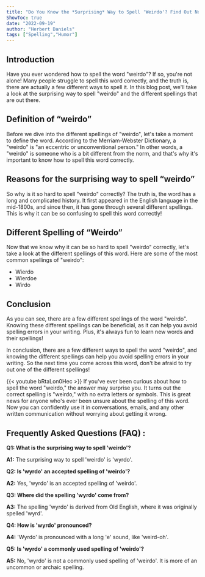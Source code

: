 ```yaml
---
title: "Do You Know the *Surprising* Way to Spell 'Weirdo'? Find Out Now!"
ShowToc: true 
date: "2022-09-19"
author: "Herbert Daniels" 
tags: ["Spelling","Humor"]
---
```

## Introduction

Have you ever wondered how to spell the word "weirdo"? If so, you're not alone! Many people struggle to spell this word correctly, and the truth is, there are actually a few different ways to spell it. In this blog post, we'll take a look at the surprising way to spell "weirdo" and the different spellings that are out there. 

## Definition of “weirdo”

Before we dive into the different spellings of "weirdo", let's take a moment to define the word. According to the Merriam-Webster Dictionary, a "weirdo" is "an eccentric or unconventional person." In other words, a "weirdo" is someone who is a bit different from the norm, and that's why it's important to know how to spell this word correctly. 

## Reasons for the surprising way to spell “weirdo”

So why is it so hard to spell "weirdo" correctly? The truth is, the word has a long and complicated history. It first appeared in the English language in the mid-1800s, and since then, it has gone through several different spellings. This is why it can be so confusing to spell this word correctly! 

## Different Spelling of “Weirdo”

Now that we know why it can be so hard to spell "weirdo" correctly, let's take a look at the different spellings of this word. Here are some of the most common spellings of "weirdo": 

- Wierdo 
- Wierdoe 
- Wirdo 

## Conclusion

As you can see, there are a few different spellings of the word "weirdo". Knowing these different spellings can be beneficial, as it can help you avoid spelling errors in your writing. Plus, it's always fun to learn new words and their spellings! 

In conclusion, there are a few different ways to spell the word "weirdo", and knowing the different spellings can help you avoid spelling errors in your writing. So the next time you come across this word, don't be afraid to try out one of the different spellings!

{{< youtube bRtaLon0Hec >}} 
If you've ever been curious about how to spell the word "weirdo," the answer may surprise you. It turns out the correct spelling is "weirdo," with no extra letters or symbols. This is great news for anyone who's ever been unsure about the spelling of this word. Now you can confidently use it in conversations, emails, and any other written communication without worrying about getting it wrong.

## Frequently Asked Questions (FAQ) :
**Q1: What is the surprising way to spell 'weirdo'?**

**A1:** The surprising way to spell 'weirdo' is 'wyrdo'.

**Q2: Is 'wyrdo' an accepted spelling of 'weirdo'?**

**A2:** Yes, 'wyrdo' is an accepted spelling of 'weirdo'.

**Q3: Where did the spelling 'wyrdo' come from?**

**A3:** The spelling 'wyrdo' is derived from Old English, where it was originally spelled 'wyrd'.

**Q4: How is 'wyrdo' pronounced?**

**A4:** 'Wyrdo' is pronounced with a long 'e' sound, like 'weird-oh'.

**Q5: Is 'wyrdo' a commonly used spelling of 'weirdo'?**

**A5:** No, 'wyrdo' is not a commonly used spelling of 'weirdo'. It is more of an uncommon or archaic spelling.





